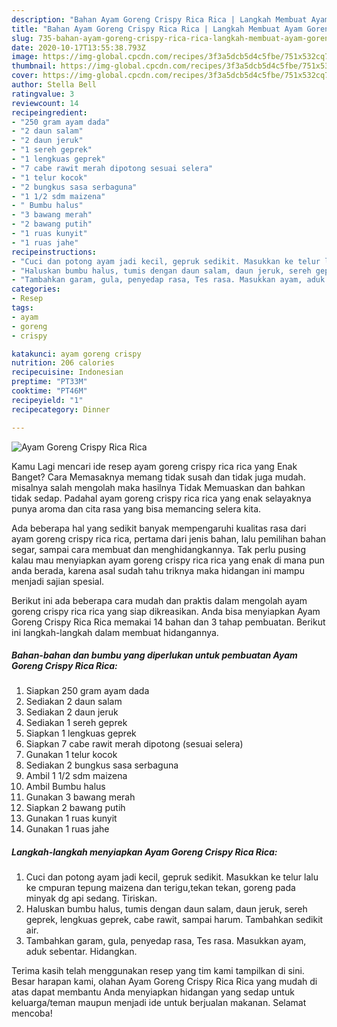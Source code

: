 ```yaml
---
description: "Bahan Ayam Goreng Crispy Rica Rica | Langkah Membuat Ayam Goreng Crispy Rica Rica Yang Lezat Sekali"
title: "Bahan Ayam Goreng Crispy Rica Rica | Langkah Membuat Ayam Goreng Crispy Rica Rica Yang Lezat Sekali"
slug: 735-bahan-ayam-goreng-crispy-rica-rica-langkah-membuat-ayam-goreng-crispy-rica-rica-yang-lezat-sekali
date: 2020-10-17T13:55:38.793Z
image: https://img-global.cpcdn.com/recipes/3f3a5dcb5d4c5fbe/751x532cq70/ayam-goreng-crispy-rica-rica-foto-resep-utama.jpg
thumbnail: https://img-global.cpcdn.com/recipes/3f3a5dcb5d4c5fbe/751x532cq70/ayam-goreng-crispy-rica-rica-foto-resep-utama.jpg
cover: https://img-global.cpcdn.com/recipes/3f3a5dcb5d4c5fbe/751x532cq70/ayam-goreng-crispy-rica-rica-foto-resep-utama.jpg
author: Stella Bell
ratingvalue: 3
reviewcount: 14
recipeingredient:
- "250 gram ayam dada"
- "2 daun salam"
- "2 daun jeruk"
- "1 sereh geprek"
- "1 lengkuas geprek"
- "7 cabe rawit merah dipotong sesuai selera"
- "1 telur kocok"
- "2 bungkus sasa serbaguna"
- "1 1/2 sdm maizena"
- " Bumbu halus"
- "3 bawang merah"
- "2 bawang putih"
- "1 ruas kunyit"
- "1 ruas jahe"
recipeinstructions:
- "Cuci dan potong ayam jadi kecil, gepruk sedikit. Masukkan ke telur lalu ke cmpuran tepung maizena dan terigu,tekan tekan, goreng pada minyak dg api sedang. Tiriskan."
- "Haluskan bumbu halus, tumis dengan daun salam, daun jeruk, sereh geprek, lengkuas geprek, cabe rawit, sampai harum. Tambahkan sedikit air."
- "Tambahkan garam, gula, penyedap rasa, Tes rasa. Masukkan ayam, aduk sebentar. Hidangkan."
categories:
- Resep
tags:
- ayam
- goreng
- crispy

katakunci: ayam goreng crispy 
nutrition: 206 calories
recipecuisine: Indonesian
preptime: "PT33M"
cooktime: "PT46M"
recipeyield: "1"
recipecategory: Dinner

---
```



![Ayam Goreng Crispy Rica Rica](https://img-global.cpcdn.com/recipes/3f3a5dcb5d4c5fbe/751x532cq70/ayam-goreng-crispy-rica-rica-foto-resep-utama.jpg)

Kamu Lagi mencari ide resep ayam goreng crispy rica rica yang Enak Banget? Cara Memasaknya memang tidak susah dan tidak juga mudah. misalnya salah mengolah maka hasilnya Tidak Memuaskan dan bahkan tidak sedap. Padahal ayam goreng crispy rica rica yang enak selayaknya punya aroma dan cita rasa yang bisa memancing selera kita.

Ada beberapa hal yang sedikit banyak mempengaruhi kualitas rasa dari ayam goreng crispy rica rica, pertama dari jenis bahan, lalu pemilihan bahan segar, sampai cara membuat dan menghidangkannya. Tak perlu pusing kalau mau menyiapkan ayam goreng crispy rica rica yang enak di mana pun anda berada, karena asal sudah tahu triknya maka hidangan ini mampu menjadi sajian spesial.




Berikut ini ada beberapa cara mudah dan praktis dalam mengolah ayam goreng crispy rica rica yang siap dikreasikan. Anda bisa menyiapkan Ayam Goreng Crispy Rica Rica memakai 14 bahan dan 3 tahap pembuatan. Berikut ini langkah-langkah dalam membuat hidangannya.

<!--inarticleads1-->

##### Bahan-bahan dan bumbu yang diperlukan untuk pembuatan Ayam Goreng Crispy Rica Rica:

1. Siapkan 250 gram ayam dada
1. Sediakan 2 daun salam
1. Sediakan 2 daun jeruk
1. Sediakan 1 sereh geprek
1. Siapkan 1 lengkuas geprek
1. Siapkan 7 cabe rawit merah dipotong (sesuai selera)
1. Gunakan 1 telur kocok
1. Sediakan 2 bungkus sasa serbaguna
1. Ambil 1 1/2 sdm maizena
1. Ambil  Bumbu halus
1. Gunakan 3 bawang merah
1. Siapkan 2 bawang putih
1. Gunakan 1 ruas kunyit
1. Gunakan 1 ruas jahe




<!--inarticleads2-->

##### Langkah-langkah menyiapkan Ayam Goreng Crispy Rica Rica:

1. Cuci dan potong ayam jadi kecil, gepruk sedikit. Masukkan ke telur lalu ke cmpuran tepung maizena dan terigu,tekan tekan, goreng pada minyak dg api sedang. Tiriskan.
1. Haluskan bumbu halus, tumis dengan daun salam, daun jeruk, sereh geprek, lengkuas geprek, cabe rawit, sampai harum. Tambahkan sedikit air.
1. Tambahkan garam, gula, penyedap rasa, Tes rasa. Masukkan ayam, aduk sebentar. Hidangkan.




Terima kasih telah menggunakan resep yang tim kami tampilkan di sini. Besar harapan kami, olahan Ayam Goreng Crispy Rica Rica yang mudah di atas dapat membantu Anda menyiapkan hidangan yang sedap untuk keluarga/teman maupun menjadi ide untuk berjualan makanan. Selamat mencoba!

